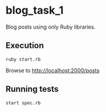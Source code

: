 blog_task_1
===========

Blog posts using only Ruby libraries.

Execution
----------

    ruby start.rb

Browse to [http://localhost:2000/posts](http://localhost:2000/posts)

Running tests
-------------

    start spec.rb
